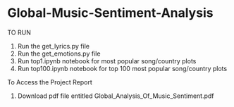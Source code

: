 # Global-Music-Sentiment-Analysis

TO RUN 
1. Run the get_lyrics.py file
2. Run the get_emotions.py file
3. Run top1.ipynb notebook for most popular song/country plots
4. Run top100.ipynb notebook for top 100 most popular song/country plots

To Access the Project Report
1. Download pdf file entitled Global_Analysis_Of_Music_Sentiment.pdf
